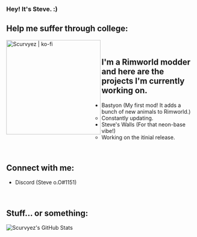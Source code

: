 ### Hey! It's Steve. :)

## Help me suffer through college:

[<img align="left" alt="Scurvyez | ko-fi" width="250px" src="https://i.imgur.com/2p03pkM.png" />][ko-fi]

<br />

## I'm a Rimworld modder and here are the projects I'm currently working on.

- Bastyon (My first mod! It adds a bunch of new animals to Rimworld.)
     - Constantly updating.
- Steve's Walls (For that neon-base vibe!)
     - Working on the itinial release.
     
<br />

## Connect with me:

- Discord (Steve o.O#1151)

<br />

## Stuff... or something:

<img align="left" alt="Scurvyez's GitHub Stats" src="https://github-readme-stats.vercel.app/api?username=Scurvyez&show_icons=true&hide_border=true&theme=vue-dark" />

[ko-fi]: https://ko-fi.com/stevez